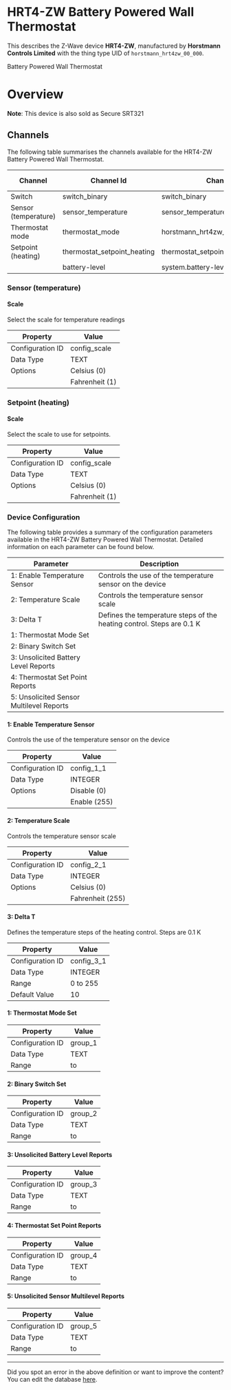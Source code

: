 
# HRT4-ZW Battery Powered Wall Thermostat

This describes the Z-Wave device **HRT4-ZW**, manufactured by **Horstmann Controls Limited** with the thing type UID of ```horstmann_hrt4zw_00_000```. 

Battery Powered Wall Thermostat  


# Overview #

**Note**: This device is also sold as Secure SRT321

## Channels
The following table summarises the channels available for the HRT4-ZW Battery Powered Wall Thermostat.

| Channel | Channel Id | Channel Type UID | Category | Item Type |
|---------|------------|------------------|----------|-----------|
| Switch | switch_binary | switch_binary | Switch | Switch |
| Sensor (temperature) | sensor_temperature | sensor_temperature | Temperature | Number |
| Thermostat mode | thermostat_mode | horstmann_hrt4zw_00_000_thermostat_mode | Temperature | Number |
| Setpoint (heating) | thermostat_setpoint_heating | thermostat_setpoint | Temperature | Number |
|  | battery-level | system.battery-level |  |  |



### Sensor (temperature)

#### Scale

Select the scale for temperature readings


| Property         | Value    |
|------------------|----------|
| Configuration ID | config_scale |
| Data Type        | TEXT || Default Value | 0 |
| Options | Celsius (0) |
|  | Fahrenheit (1) |





### Setpoint (heating)

#### Scale

Select the scale to use for setpoints.


| Property         | Value    |
|------------------|----------|
| Configuration ID | config_scale |
| Data Type        | TEXT || Default Value | 0 |
| Options | Celsius (0) |
|  | Fahrenheit (1) |






### Device Configuration
The following table provides a summary of the configuration parameters available in the HRT4-ZW Battery Powered Wall Thermostat.
Detailed information on each parameter can be found below.

| Parameter   | Description |
|-------------|-------------|
| 1: Enable Temperature Sensor | Controls the use of the temperature sensor on the device |
| 2: Temperature Scale | Controls the temperature sensor scale |
| 3: Delta T | Defines the temperature steps of the heating control. Steps are 0.1 K |
| 1: Thermostat Mode Set |  |
| 2: Binary Switch Set |  |
| 3: Unsolicited Battery Level Reports |  |
| 4: Thermostat Set Point Reports |  |
| 5: Unsolicited Sensor Multilevel Reports |  |




#### 1: Enable Temperature Sensor

Controls the use of the temperature sensor on the device


| Property         | Value    |
|------------------|----------|
| Configuration ID | config_1_1 |
| Data Type        | INTEGER || Default Value | 0 |
| Options | Disable (0) |
|  | Enable (255) |






#### 2: Temperature Scale

Controls the temperature sensor scale


| Property         | Value    |
|------------------|----------|
| Configuration ID | config_2_1 |
| Data Type        | INTEGER || Default Value | 0 |
| Options | Celsius (0) |
|  | Fahrenheit (255) |






#### 3: Delta T

Defines the temperature steps of the heating control. Steps are 0.1 K


| Property         | Value    |
|------------------|----------|
| Configuration ID | config_3_1 |
| Data Type        | INTEGER |
| Range | 0 to 255 |
| Default Value | 10 |






#### 1: Thermostat Mode Set




| Property         | Value    |
|------------------|----------|
| Configuration ID | group_1 |
| Data Type        | TEXT |
| Range |  to  |






#### 2: Binary Switch Set




| Property         | Value    |
|------------------|----------|
| Configuration ID | group_2 |
| Data Type        | TEXT |
| Range |  to  |






#### 3: Unsolicited Battery Level Reports




| Property         | Value    |
|------------------|----------|
| Configuration ID | group_3 |
| Data Type        | TEXT |
| Range |  to  |






#### 4: Thermostat Set Point Reports




| Property         | Value    |
|------------------|----------|
| Configuration ID | group_4 |
| Data Type        | TEXT |
| Range |  to  |






#### 5: Unsolicited Sensor Multilevel Reports




| Property         | Value    |
|------------------|----------|
| Configuration ID | group_5 |
| Data Type        | TEXT |
| Range |  to  |






---

Did you spot an error in the above definition or want to improve the content?
You can edit the database [here](http://www.cd-jackson.com/index.php/zwave/zwave-device-database/zwave-device-list/devicesummary/20).

